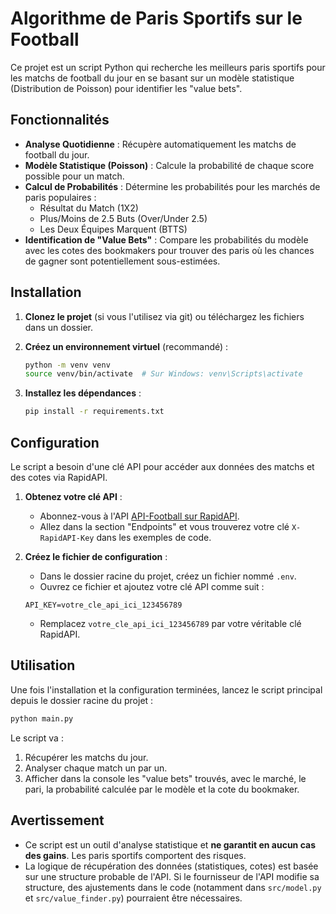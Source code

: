 # Algorithme de Paris Sportifs sur le Football

Ce projet est un script Python qui recherche les meilleurs paris sportifs pour les matchs de football du jour en se basant sur un modèle statistique (Distribution de Poisson) pour identifier les "value bets".

## Fonctionnalités

- **Analyse Quotidienne** : Récupère automatiquement les matchs de football du jour.
- **Modèle Statistique (Poisson)** : Calcule la probabilité de chaque score possible pour un match.
- **Calcul de Probabilités** : Détermine les probabilités pour les marchés de paris populaires :
    - Résultat du Match (1X2)
    - Plus/Moins de 2.5 Buts (Over/Under 2.5)
    - Les Deux Équipes Marquent (BTTS)
- **Identification de "Value Bets"** : Compare les probabilités du modèle avec les cotes des bookmakers pour trouver des paris où les chances de gagner sont potentiellement sous-estimées.

## Installation

1.  **Clonez le projet** (si vous l'utilisez via git) ou téléchargez les fichiers dans un dossier.

2.  **Créez un environnement virtuel** (recommandé) :
    ```bash
    python -m venv venv
    source venv/bin/activate  # Sur Windows: venv\Scripts\activate
    ```

3.  **Installez les dépendances** :
    ```bash
    pip install -r requirements.txt
    ```

## Configuration

Le script a besoin d'une clé API pour accéder aux données des matchs et des cotes via RapidAPI.

1.  **Obtenez votre clé API** :
    -   Abonnez-vous à l'API [API-Football sur RapidAPI](https://rapidapi.com/api-sports/api/api-football).
    -   Allez dans la section "Endpoints" et vous trouverez votre clé `X-RapidAPI-Key` dans les exemples de code.

2.  **Créez le fichier de configuration** :
    -   Dans le dossier racine du projet, créez un fichier nommé `.env`.
    -   Ouvrez ce fichier et ajoutez votre clé API comme suit :
    ```
    API_KEY=votre_cle_api_ici_123456789
    ```
    -   Remplacez `votre_cle_api_ici_123456789` par votre véritable clé RapidAPI.

## Utilisation

Une fois l'installation et la configuration terminées, lancez le script principal depuis le dossier racine du projet :

```bash
python main.py
```

Le script va :
1.  Récupérer les matchs du jour.
2.  Analyser chaque match un par un.
3.  Afficher dans la console les "value bets" trouvés, avec le marché, le pari, la probabilité calculée par le modèle et la cote du bookmaker.

## Avertissement

-   Ce script est un outil d'analyse statistique et **ne garantit en aucun cas des gains**. Les paris sportifs comportent des risques.
-   La logique de récupération des données (statistiques, cotes) est basée sur une structure probable de l'API. Si le fournisseur de l'API modifie sa structure, des ajustements dans le code (notamment dans `src/model.py` et `src/value_finder.py`) pourraient être nécessaires.
